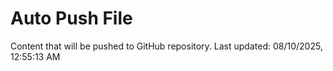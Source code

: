 # Auto Push File

Content that will be pushed to GitHub repository.
Last updated: 08/10/2025, 12:55:13 AM